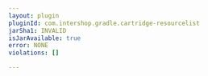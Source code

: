 ```yaml
---
layout: plugin
pluginId: com.intershop.gradle.cartridge-resourcelist
jarSha1: INVALID
isJarAvailable: true
error: NONE
violations: []

---
```

